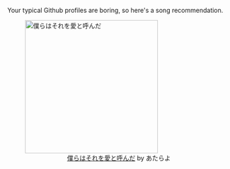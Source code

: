 Your typical Github profiles are boring, so here's a song recommendation.
<figure><img width="300" height="300" src="https://i.scdn.co/image/ab67616d0000b27357335e1c8cd521ca56b709d8" alt="僕らはそれを愛と呼んだ" /><figcaption align="center"><a href="https://open.spotify.com/track/1m4yMmtlUxlmmT4gEzjGSh" target="_blank">僕らはそれを愛と呼んだ</a> by あたらよ</figcaption></figure>
